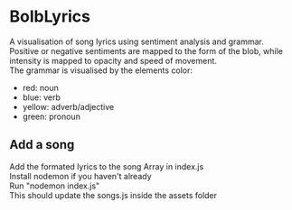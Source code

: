 # BolbLyrics
A visualisation of song lyrics using sentiment analysis and grammar. </br>
Positive or negative sentiments are mapped to the form of the blob, while intensity is mapped to opacity and speed of movement. </br>
The grammar is visualised by the elements color:
- red: noun
- blue: verb
- yellow: adverb/adjective
- green: pronoun

## Add a song
Add the formated lyrics to the song Array in index.js </br>
Install nodemon if you haven't already </br>
Run "nodemon index.js" </br>
This should update the songs.js inside the assets folder

